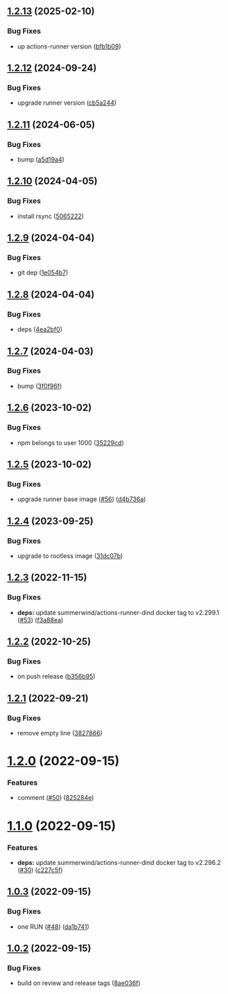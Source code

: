 ## [1.2.13](https://github.com/SocialGouv/actions-runner/compare/v1.2.12...v1.2.13) (2025-02-10)


### Bug Fixes

* up actions-runner version ([bfb1b09](https://github.com/SocialGouv/actions-runner/commit/bfb1b09632d15a046bab3d3b29602f52b5d9a6de))

## [1.2.12](https://github.com/SocialGouv/actions-runner/compare/v1.2.11...v1.2.12) (2024-09-24)


### Bug Fixes

* upgrade runner version ([cb5a244](https://github.com/SocialGouv/actions-runner/commit/cb5a244d5b2a9c3249039c2530e8cd69fb60a7ba))

## [1.2.11](https://github.com/SocialGouv/actions-runner/compare/v1.2.10...v1.2.11) (2024-06-05)


### Bug Fixes

* bump ([a5d19a4](https://github.com/SocialGouv/actions-runner/commit/a5d19a4dfc9d6e95296e4f42547361f034bded3b))

## [1.2.10](https://github.com/SocialGouv/actions-runner/compare/v1.2.9...v1.2.10) (2024-04-05)


### Bug Fixes

* install rsync ([5065222](https://github.com/SocialGouv/actions-runner/commit/5065222f23efa9dc0e0a7c5c3dff6e6878bf8f85))

## [1.2.9](https://github.com/SocialGouv/actions-runner/compare/v1.2.8...v1.2.9) (2024-04-04)


### Bug Fixes

* git dep ([1e054b7](https://github.com/SocialGouv/actions-runner/commit/1e054b7d4dff6b01b8797a4bc1589fda401bcc05))

## [1.2.8](https://github.com/SocialGouv/actions-runner/compare/v1.2.7...v1.2.8) (2024-04-04)


### Bug Fixes

* deps ([4ea2bf0](https://github.com/SocialGouv/actions-runner/commit/4ea2bf054a703e2d9f015556736d61a94ad5fe9f))

## [1.2.7](https://github.com/SocialGouv/actions-runner/compare/v1.2.6...v1.2.7) (2024-04-03)


### Bug Fixes

* bump ([3f0f96f](https://github.com/SocialGouv/actions-runner/commit/3f0f96f3c8975d5c57af1ca364aa1e022c60b63d))

## [1.2.6](https://github.com/SocialGouv/actions-runner/compare/v1.2.5...v1.2.6) (2023-10-02)


### Bug Fixes

* npm belongs to user 1000 ([35229cd](https://github.com/SocialGouv/actions-runner/commit/35229cd31bb0dc2af0d473396f3ff8a3dd4225f8))

## [1.2.5](https://github.com/SocialGouv/actions-runner/compare/v1.2.4...v1.2.5) (2023-10-02)


### Bug Fixes

* upgrade runner base image ([#56](https://github.com/SocialGouv/actions-runner/issues/56)) ([d4b736a](https://github.com/SocialGouv/actions-runner/commit/d4b736a3106953a1f7ba1ef9c03e3f0288b81bd2))

## [1.2.4](https://github.com/SocialGouv/actions-runner/compare/v1.2.3...v1.2.4) (2023-09-25)


### Bug Fixes

* upgrade to rootless image ([31dc07b](https://github.com/SocialGouv/actions-runner/commit/31dc07b410cc607c91203573ed16a136bced3c50))

## [1.2.3](https://github.com/SocialGouv/actions-runner/compare/v1.2.2...v1.2.3) (2022-11-15)


### Bug Fixes

* **deps:** update summerwind/actions-runner-dind docker tag to v2.299.1 ([#53](https://github.com/SocialGouv/actions-runner/issues/53)) ([f3a88ea](https://github.com/SocialGouv/actions-runner/commit/f3a88eade11168992109ac6461552430f761b10b))

## [1.2.2](https://github.com/SocialGouv/actions-runner/compare/v1.2.1...v1.2.2) (2022-10-25)


### Bug Fixes

* on push release ([b356b95](https://github.com/SocialGouv/actions-runner/commit/b356b954b2a437dbf9012f9cb3074dff18b47450))

## [1.2.1](https://github.com/SocialGouv/actions-runner/compare/v1.2.0...v1.2.1) (2022-09-21)


### Bug Fixes

* remove empty line ([3827866](https://github.com/SocialGouv/actions-runner/commit/3827866ab223af257d8f2f0fe5c7b17fae86fef1))

# [1.2.0](https://github.com/SocialGouv/actions-runner/compare/v1.1.0...v1.2.0) (2022-09-15)


### Features

* comment ([#50](https://github.com/SocialGouv/actions-runner/issues/50)) ([825284e](https://github.com/SocialGouv/actions-runner/commit/825284e6124dea493546cbe5fc16840b4782926d))

# [1.1.0](https://github.com/SocialGouv/actions-runner/compare/v1.0.3...v1.1.0) (2022-09-15)


### Features

* **deps:** update summerwind/actions-runner-dind docker tag to v2.296.2 ([#30](https://github.com/SocialGouv/actions-runner/issues/30)) ([c227c5f](https://github.com/SocialGouv/actions-runner/commit/c227c5fe57b47d4abb6666ea39ae1757b29f1429))

## [1.0.3](https://github.com/SocialGouv/actions-runner/compare/v1.0.2...v1.0.3) (2022-09-15)


### Bug Fixes

* one RUN ([#48](https://github.com/SocialGouv/actions-runner/issues/48)) ([da1b741](https://github.com/SocialGouv/actions-runner/commit/da1b74122d9822b02d23090c07a904751573b788))

## [1.0.2](https://github.com/SocialGouv/actions-runner/compare/v1.0.1...v1.0.2) (2022-09-15)


### Bug Fixes

* build on review and release tags ([8ae036f](https://github.com/SocialGouv/actions-runner/commit/8ae036fac57ee0fe02a33338d5ab4b07b432701f))
